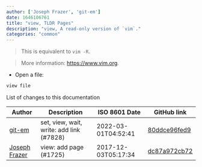 ```yaml
---
author: ['Joseph Frazer', 'git-em']
date: 1646106761
title: "view, TLDR Pages"
description: "view, A read-only version of `vim`."
categories: "common"
---
```

> This is equivalent to `vim -R`.

> More information: <https://www.vim.org>.

- Open a file:

```bash
view file
```
List of changes to this documentation


Author | Description | ISO 8601 Date | GitHub link
------|-----|-----|-----
[git-em](mailto:56173216+git-em@users.noreply.github.com) | set, view, wait, write: add link (#7828) | 2022-03-01T04:52:41 | [80ddce96fed9](https://github.com/tldr-pages/tldr/commit/80ddce96fed97c21dca5e218147f3b15a30d701c)
[Joseph Frazer](mailto:frazjp65@users.noreply.github.com) | view: add page (#1725) | 2017-12-03T05:17:34 | [dc87a972cb72](https://github.com/tldr-pages/tldr/commit/dc87a972cb726f96d48fc3d4f92715dd6f7e47c6)

